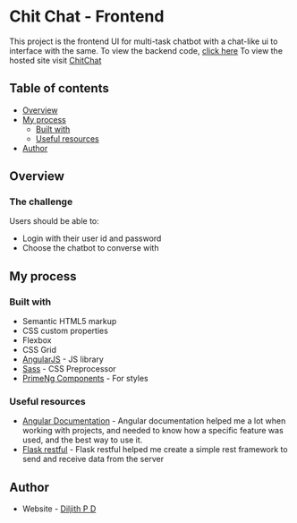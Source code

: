 # Chit Chat - Frontend

This project is the frontend UI for multi-task chatbot with a chat-like ui to interface with the same. To view the backend code, [click here](https://huggingface.co/spaces/Th3BossC/ChitChat/tree/main)
To view the hosted site visit [ChitChat](https://th3bossc.github.io/ChitChatUI/)

## Table of contents

- [Overview](#overview)
- [My process](#my-process)
  - [Built with](#built-with)
  - [Useful resources](#useful-resources)
- [Author](#author)


## Overview

### The challenge

Users should be able to:
  - Login with their user id and password
  - Choose the chatbot to converse with


## My process

### Built with

- Semantic HTML5 markup
- CSS custom properties
- Flexbox
- CSS Grid
- [AngularJS](https://angular.io/) - JS library
- [Sass](https://sass-lang.com) - CSS Preprocessor
- [PrimeNg Components](https://primeng.org/) - For styles


### Useful resources

- [Angular Documentation](https://angular.io/docs) - Angular documentation helped me a lot when working with projects, and needed to know how a specific feature was used, and the best way to use it.
- [Flask restful](https://flask-restful.readthedocs.io/en/latest/) - Flask restful helped me create a simple rest framework to send and receive data from the server

## Author

- Website - [Diljith P D](https://th3bossc.github.io/Portfolio)
